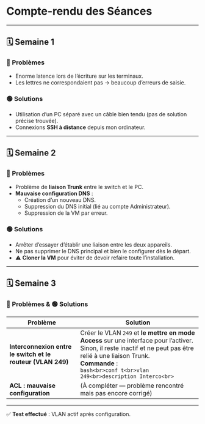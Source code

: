 # Compte-rendu des Séances

---

## 🗓️ Semaine 1

### 🔴 Problèmes
- Enorme latence lors de l’écriture sur les terminaux.  
- Les lettres ne correspondaient pas → beaucoup d’erreurs de saisie.  

### 🟢 Solutions
- Utilisation d’un PC séparé avec un câble bien tendu (pas de solution précise trouvée).  
- Connexions **SSH à distance** depuis mon ordinateur.  

---

## 🗓️ Semaine 2

### 🔴 Problèmes
- Problème de **liaison Trunk** entre le switch et le PC.  
- **Mauvaise configuration DNS** :  
  - Création d’un nouveau DNS.  
  - Suppression du DNS initial (lié au compte Administrateur).  
  - Suppression de la VM par erreur.  

### 🟢 Solutions
- Arrêter d’essayer d’établir une liaison entre les deux appareils.  
- Ne pas supprimer le DNS principal et bien le configurer dès le départ.  
- ⚠️ **Cloner la VM** pour éviter de devoir refaire toute l’installation.  

---

## 🗓️ Semaine 3

### 🔴 Problèmes & 🟢 Solutions

| Problème | Solution |
|----------|----------|
| **Interconnexion entre le switch et le routeur (VLAN 249)** | Créer le VLAN `249` et **le mettre en mode Access** sur une interface pour l’activer. Sinon, il reste inactif et ne peut pas être relié à une liaison Trunk. <br> **Commande** :<br>```bash<br>conf t<br>vlan 249<br>description Interco<br>``` |
| **ACL : mauvaise configuration** | (À compléter — problème rencontré mais pas encore corrigé) |

---

✅ **Test effectué** : VLAN actif après configuration.

